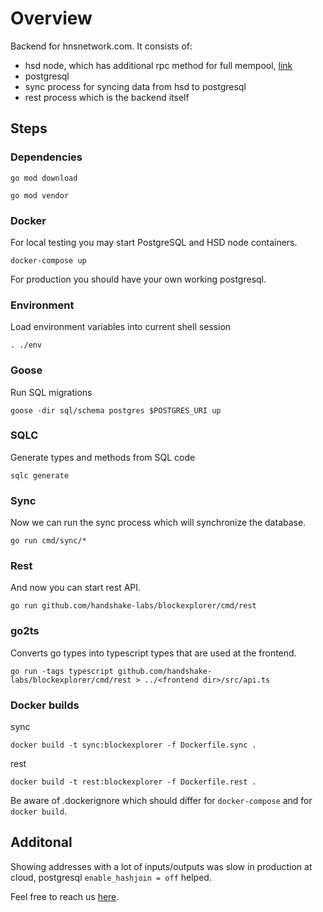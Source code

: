 # Overview 

Backend for hnsnetwork.com. It consists of:

- hsd node, which has additional rpc method for full mempool, [link](https://github.com/handshake-labs/hsd/tree/hnsnetwork)
- postgresql 
- sync process for syncing data from hsd to postgresql
- rest process which is the backend itself

## Steps

### Dependencies

`go mod download`

`go mod vendor`

### Docker

For local testing you may start PostgreSQL and HSD node containers.

```
docker-compose up
```

For production you should have your own working postgresql.

### Environment

Load environment variables into current shell session

```
. ./env
```

### Goose
Run SQL migrations

```
goose -dir sql/schema postgres $POSTGRES_URI up
```
### SQLC
Generate types and methods from SQL code

```
sqlc generate
```
### Sync

Now we can run the sync process which will synchronize the database.

```
go run cmd/sync/*
```
### Rest

And now you can start rest API.

```
go run github.com/handshake-labs/blockexplorer/cmd/rest
```

### go2ts

Converts go types into typescript types that are used at the frontend.

`go run -tags typescript github.com/handshake-labs/blockexplorer/cmd/rest > ../<frontend dir>/src/api.ts`

### Docker builds

sync
```
docker build -t sync:blockexplorer -f Dockerfile.sync .
```

rest
```
docker build -t rest:blockexplorer -f Dockerfile.rest .
```

Be aware of .dockerignore which should differ for `docker-compose` and for `docker build`.

## Additonal

Showing addresses with a lot of inputs/outputs was slow in production at cloud, postgresql `enable_hashjoin = off` helped.

Feel free to reach us [here](https://t.me/hnsnetwork).


